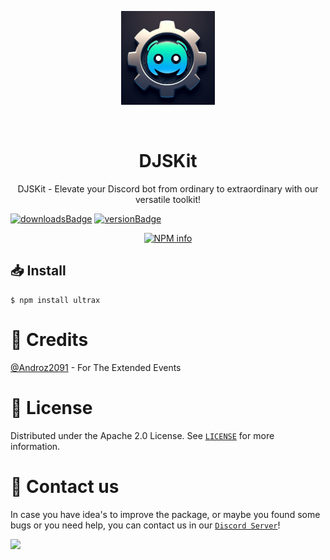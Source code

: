 <p align="center">
<img src="./images/djskit.jpeg" alt="DJSKit - By Rtxeon" width="150px">
</p>
<br>
<center>
<h1>DJSKit</h1>
<p>DJSKit - Elevate your Discord bot from ordinary to extraordinary with our versatile toolkit!</p>
</center>
<p align="center">

[![downloadsBadge](https://img.shields.io/npm/dt/djskit?style=for-the-badge)](https://npmjs.com/discord-logs)
[![versionBadge](https://img.shields.io/npm/v/djskit?style=for-the-badge)](https://npmjs.com/discord-logs)

</p>

<p align="center">
 <a  href="https://nodei.co/npm/ultrax/"><img  src="https://nodei.co/npm/djskit.png?downloads=true&stars=true"  alt="NPM info"  /></a>
 </p>

## 📥 Install

```
$ npm install ultrax
```

# 🧑 Credits
[@Androz2091](https://github.com/Androz2091) - For The Extended Events

# 🔐 License

Distributed under the Apache 2.0 License. See [`LICENSE`](https://github.com/Rtxeon/djskit/blob/main/LICENSE) for more information.

# 📢 Contact us

In case you have idea's to improve the package, or maybe you found some bugs or you need help, you can contact us in our [`Discord Server`](https://discord.gg/tHvGtcyh6V)!

<a  href="https://discord.gg/tHvGtcyh6V"><img  src="https://www.discord.com/api/guilds/1099308470127296573/widget.png?style=banner2"></a>

